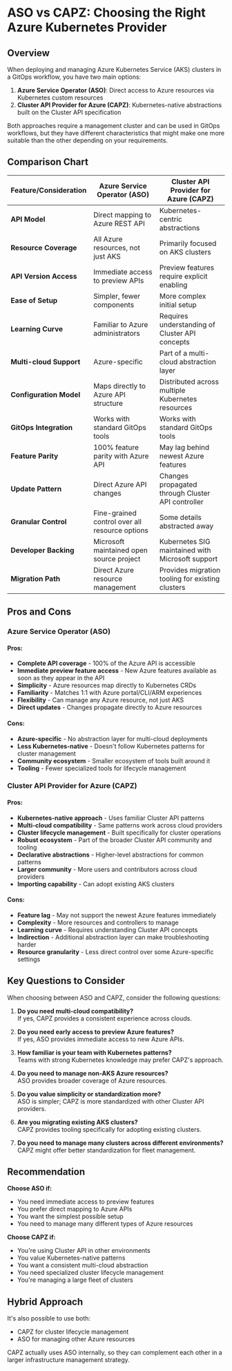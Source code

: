 # ASO vs CAPZ: Choosing the Right Azure Kubernetes Provider

## Overview

When deploying and managing Azure Kubernetes Service (AKS) clusters in a GitOps workflow, you have two main options:

1. **Azure Service Operator (ASO)**: Direct access to Azure resources via Kubernetes custom resources
2. **Cluster API Provider for Azure (CAPZ)**: Kubernetes-native abstractions built on the Cluster API specification

Both approaches require a management cluster and can be used in GitOps workflows, but they have different characteristics that might make one more suitable than the other depending on your requirements.

## Comparison Chart

| Feature/Consideration | Azure Service Operator (ASO) | Cluster API Provider for Azure (CAPZ) |
|-----------------------|------------------------------|--------------------------------------|
| **API Model** | Direct mapping to Azure REST API | Kubernetes-centric abstractions |
| **Resource Coverage** | All Azure resources, not just AKS | Primarily focused on AKS clusters |
| **API Version Access** | Immediate access to preview APIs | Preview features require explicit enabling |
| **Ease of Setup** | Simpler, fewer components | More complex initial setup |
| **Learning Curve** | Familiar to Azure administrators | Requires understanding of Cluster API concepts |
| **Multi-cloud Support** | Azure-specific | Part of a multi-cloud abstraction layer |
| **Configuration Model** | Maps directly to Azure API structure | Distributed across multiple Kubernetes resources |
| **GitOps Integration** | Works with standard GitOps tools | Works with standard GitOps tools |
| **Feature Parity** | 100% feature parity with Azure API | May lag behind newest Azure features |
| **Update Pattern** | Direct Azure API changes | Changes propagated through Cluster API controller |
| **Granular Control** | Fine-grained control over all resource options | Some details abstracted away |
| **Developer Backing** | Microsoft maintained open source project | Kubernetes SIG maintained with Microsoft support |
| **Migration Path** | Direct Azure resource management | Provides migration tooling for existing clusters |

## Pros and Cons

### Azure Service Operator (ASO)

#### Pros:
- **Complete API coverage** - 100% of the Azure API is accessible 
- **Immediate preview feature access** - New Azure features available as soon as they appear in the API
- **Simplicity** - Azure resources map directly to Kubernetes CRDs
- **Familiarity** - Matches 1:1 with Azure portal/CLI/ARM experiences
- **Flexibility** - Can manage any Azure resource, not just AKS
- **Direct updates** - Changes propagate directly to Azure resources

#### Cons:
- **Azure-specific** - No abstraction layer for multi-cloud deployments
- **Less Kubernetes-native** - Doesn't follow Kubernetes patterns for cluster management
- **Community ecosystem** - Smaller ecosystem of tools built around it
- **Tooling** - Fewer specialized tools for lifecycle management

### Cluster API Provider for Azure (CAPZ)

#### Pros:
- **Kubernetes-native approach** - Uses familiar Cluster API patterns
- **Multi-cloud compatibility** - Same patterns work across cloud providers
- **Cluster lifecycle management** - Built specifically for cluster operations
- **Robust ecosystem** - Part of the broader Cluster API community and tooling
- **Declarative abstractions** - Higher-level abstractions for common patterns
- **Larger community** - More users and contributors across cloud providers
- **Importing capability** - Can adopt existing AKS clusters

#### Cons:
- **Feature lag** - May not support the newest Azure features immediately
- **Complexity** - More resources and controllers to manage
- **Learning curve** - Requires understanding Cluster API concepts
- **Indirection** - Additional abstraction layer can make troubleshooting harder
- **Resource granularity** - Less direct control over some Azure-specific settings

## Key Questions to Consider

When choosing between ASO and CAPZ, consider the following questions:

1. **Do you need multi-cloud compatibility?**  
   If yes, CAPZ provides a consistent experience across clouds.

2. **Do you need early access to preview Azure features?**  
   If yes, ASO provides immediate access to new Azure APIs.

3. **How familiar is your team with Kubernetes patterns?**  
   Teams with strong Kubernetes knowledge may prefer CAPZ's approach.

4. **Do you need to manage non-AKS Azure resources?**  
   ASO provides broader coverage of Azure resources.

5. **Do you value simplicity or standardization more?**  
   ASO is simpler; CAPZ is more standardized with other Cluster API providers.

6. **Are you migrating existing AKS clusters?**  
   CAPZ provides tooling specifically for adopting existing clusters.

7. **Do you need to manage many clusters across different environments?**  
   CAPZ might offer better standardization for fleet management.

## Recommendation

**Choose ASO if:**
- You need immediate access to preview features
- You prefer direct mapping to Azure APIs
- You want the simplest possible setup
- You need to manage many different types of Azure resources

**Choose CAPZ if:**
- You're using Cluster API in other environments
- You value Kubernetes-native patterns
- You want a consistent multi-cloud abstraction
- You need specialized cluster lifecycle management
- You're managing a large fleet of clusters

## Hybrid Approach

It's also possible to use both:
- CAPZ for cluster lifecycle management
- ASO for managing other Azure resources

CAPZ actually uses ASO internally, so they can complement each other in a larger infrastructure management strategy.
